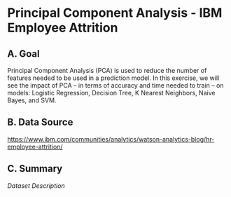 # Principal Component Analysis - IBM Employee Attrition

## A. Goal
Principal Component Analysis (PCA) is used to reduce the number of features needed to be used in a prediction model. In this exercise, we will see the impact of PCA – in terms of accuracy and time needed to train – on models: Logistic Regression, Decision Tree, K Nearest Neighbors, Naive Bayes, and SVM.

## B. Data Source
https://www.ibm.com/communities/analytics/watson-analytics-blog/hr-employee-attrition/

## C. Summary
_Dataset Description_
